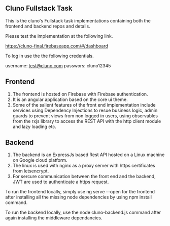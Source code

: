 ## Cluno Fullstack Task 

This is the cluno's Fullstack task implementations containing both the frontend and backend repos and details.

Please test the implementation at the following link.

https://cluno-final.firebaseapp.com/#/dashboard

To log in use the the following credentials.

username: test@cluno.com
passwors: cluno12345

## Frontend 

1. The frontend is hosted on Firebase with Firebase authentication. 
2. It is an angular application based on the core ui theme. 
3. Some of the salient features of the front end implementation include services using Dependency Injections to resue business logic, admin guards to prevent views from non logged in users, using observables from the rxjs library to access the REST API with the http client module and lazy loading etc.

## Backend

1. The backend is an ExpressJs based Rest API hosted on a Linux machine on Google cloud platform.
2. The linux is used with nginx as a proxy server with https certificates from letsencrypt.
3. For sercure communication between the front end and the backend, JWT are used to authenticate a https request.

To run the frontend locally, simply use ng serve --open for the frontend after installing all the missing node dependencies by using npm install command.

To run the backend locally, use the node cluno-backend.js command after again installing the middleware dependancies.
